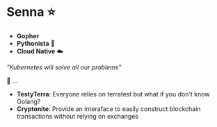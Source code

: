 # Senna :star:
- **Gopher**
- **Pythonista** :snake:
- **Cloud Native** :cloud:

*"Kubernetes will solve all our problems"*

:hammer: ...
- **TestyTerra**: Everyone relies on terratest but what if you don't know Golang?
- **Cryptonite**: Provide an interaface to easily construct blockchain transactions without relying on exchanges
